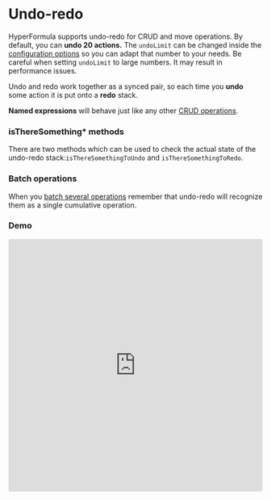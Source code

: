 # Undo-redo

HyperFormula supports undo-redo for CRUD and move operations. By default, you can **undo 20 actions.** The `undoLimit` can be changed inside the [configuration options](configuration-options.md) so you can adapt that number to your needs. Be careful when setting `undoLimit` to large numbers. It may result in performance issues.  
  
Undo and redo work together as a synced pair, so each time you **undo** some action it is put onto a **redo** stack. 

**Named expressions** will behave just like any other [CRUD operations](crud-operations.md).

### isThereSomething\* methods

There are two methods which can be used to check the actual state of the undo-redo stack:`isThereSomethingToUndo` and `isThereSomethingToRedo`.

### Batch operations

When you [batch several operations](batch-operations.md) remember that undo-redo will recognize them as a single cumulative operation.

### Demo

<iframe
   src="https://codesandbox.io/embed/github/handsontable/hyperformula-demos/tree/develop/undo-redo?autoresize=1&fontsize=14&hidenavigation=1&theme=dark&view=preview"
   style="width:100%; height:500px; border:0; border-radius: 4px; overflow:hidden;"
   title="handsontable/hyperformula-demos: basic-usage"
   allow="accelerometer; ambient-light-sensor; camera; encrypted-media; geolocation; gyroscope; hid; microphone; midi; payment; usb; vr; xr-spatial-tracking"
   sandbox="allow-autoplay allow-forms allow-modals allow-popups allow-presentation allow-same-origin allow-scripts"
/>



